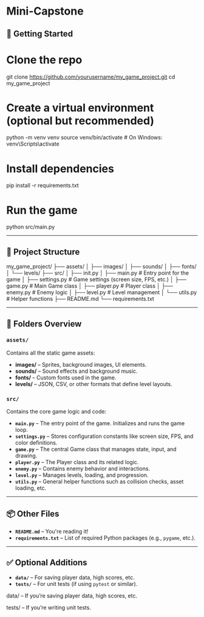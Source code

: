 # Mini-Capstone

## 🚀 Getting Started


# Clone the repo
git clone https://github.com/yourusername/my_game_project.git
cd my_game_project

# Create a virtual environment (optional but recommended)
python -m venv venv
source venv/bin/activate  # On Windows: venv\Scripts\activate

# Install dependencies
pip install -r requirements.txt

# Run the game
python src/main.py

---

## 📁 Project Structure

my_game_project/
├── assets/
│ ├── images/
│ ├── sounds/
│ ├── fonts/
│ └── levels/
├── src/
│ ├── init.py
│ ├── main.py # Entry point for the game
│ ├── settings.py # Game settings (screen size, FPS, etc.)
│ ├── game.py # Main Game class
│ ├── player.py # Player class
│ ├── enemy.py # Enemy logic
│ ├── level.py # Level management
│ └── utils.py # Helper functions
├── README.md
└── requirements.txt

---

## 📂 Folders Overview

### `assets/`
Contains all the static game assets:

- **images/** – Sprites, background images, UI elements.
- **sounds/** – Sound effects and background music.
- **fonts/** – Custom fonts used in the game.
- **levels/** – JSON, CSV, or other formats that define level layouts.

### `src/`
Contains the core game logic and code:

- **`main.py`** – The entry point of the game. Initializes and runs the game loop.
- **`settings.py`** – Stores configuration constants like screen size, FPS, and color definitions.
- **`game.py`** – The central Game class that manages state, input, and drawing.
- **`player.py`** – The Player class and its related logic.
- **`enemy.py`** – Contains enemy behavior and interactions.
- **`level.py`** – Manages levels, loading, and progression.
- **`utils.py`** – General helper functions such as collision checks, asset loading, etc.

---

## 📦 Other Files

- **`README.md`** – You're reading it!
- **`requirements.txt`** – List of required Python packages (e.g., `pygame`, etc.).

---

## ✅ Optional Additions

- **`data/`** – For saving player data, high scores, etc.
- **`tests/`** – For unit tests (if using `pytest` or similar).


data/ – If you’re saving player data, high scores, etc.

tests/ – If you’re writing unit tests.

